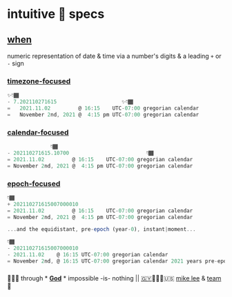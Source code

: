 # intuitive 💠 specs

## [when](when.re.js)

numeric representation of date & time via a number's digits & a leading `+` or `-` sign

### [timezone-focused](when.timezoned.re.js)

```js
✨👇🏾
- 7.202110271615                     ✨👇🏾
=   2021.11.02         @ 16:15    UTC-07:00 gregorian calendar
=   November 2nd, 2021 @  4:15 pm UTC-07:00 gregorian calendar
```

### [calendar-focused](when.calendared.re.js)

```js
              👇🏾
- 202110271615.10700                         👇🏾  
= 2021.11.02         @ 16:15    UTC-07:00 gregorian calendar
= November 2nd, 2021 @  4:15 pm UTC-07:00 gregorian calendar
```

### [epoch-focused](when.epoched.re.js)

```js
👇🏾
+ 202110271615007000010
= 2021.11.02         @ 16:15    UTC-07:00 gregorian calendar
= November 2nd, 2021 @  4:15 pm UTC-07:00 gregorian calendar

...and the equidistant, pre-epoch (year-0), instant|moment...

👇🏾
- 202110271615007000010
- 2021.11.02    @ 16:15 UTC-07:00 gregorian calendar
= November 2nd, @ 16:15 UTC-07:00 gregorian calendar 2021 years pre-epoch
```
###

🙇🏾‍♂️ through * [**God**](LICENSE.txt) * impossible -is- nothing ||
[🇬🇾](https://en.wikipedia.org/wiki/Guyana)👨🏾‍💻🇺🇸 [mike lee](https://github.com/iskitz) & [team](https://github.com/orgs/baramita/people)
🤎


